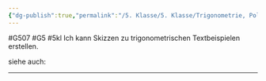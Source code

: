 ```yaml
---
{"dg-publish":true,"permalink":"/5. Klasse/5. Klasse/Trigonometrie, Polarkoordinaten/Skizzen zu trigonometrischen Textbeispielen/"}
---
```


#G507 #G5 #5kl
Ich kann Skizzen zu trigonometrischen Textbeispielen erstellen.

siehe auch:
___

